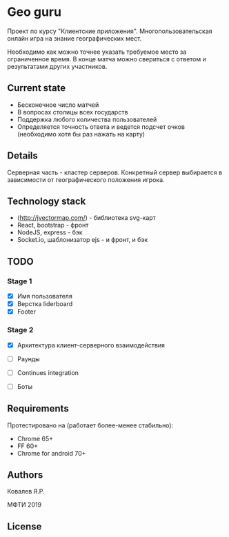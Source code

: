 # Geo guru

Проект по курсу "Клиентские приложения". Многопользовательская онлайн игра на знание географических мест. 

Необходимо как можно точнее указать требуемое место за ограниченное время. В конце матча можно свериться с ответом и результатами других участников.

## Current state

- Бесконечное число матчей
- В вопросах столицы всех государств
- Поддержка любого количества пользователей
- Определяется точность ответа и ведется подсчет очков (необходимо хотя бы раз нажать на карту)

## Details

Серверная часть - кластер серверов. Конкретный сервер выбирается в зависимости от географического положения игрока.

## Technology stack

* (http://jvectormap.com/) - библиотека svg-карт
* React, bootstrap - фронт
* NodeJS, express - бэк
* Socket.io, шаблонизатор ejs - и фронт, и бэк

## TODO

### Stage 1
- [x] Имя пользователя
- [x] Верстка liderboard
- [x] Footer

### Stage 2
- [x] Архитектура клиент-серверного взаимодействия
- [ ] Раунды
- [ ] Continues integration
- [ ] Боты


## Requirements

Протестировано на (работает более-менее стабильно):

* Chrome 65+
* FF 60+
* Chrome for android 70+


## Authors

Ковалев Я.Р.

МФТИ 2019

## License

